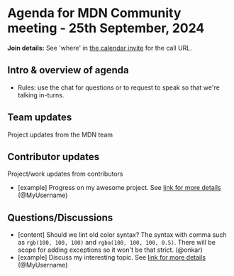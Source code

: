 # Agenda for MDN Community meeting  - 25th September, 2024

**Join details:** See 'where' in [the calendar invite](https://calendar.google.com/calendar/u/0/embed?src=c_4656dd7c36825e2be115c0e7992191d550d16edcec37151eb6018581f654727b@group.calendar.google.com) for the call URL.

## Intro & overview of agenda

- Rules: use the chat for questions or to request to speak so that we're talking in-turns.

## Team updates

Project updates from the MDN team

## Contributor updates

Project/work updates from contributors

- [example] Progress on my awesome project. See [link for more details](https://github.com/mdn/community-meetings) (@MyUsername)

## Questions/Discussions

- [content] Should we lint old color syntax? The syntax with comma such as `rgb(100, 100, 100)` and `rgba(100, 100, 100, 0.5)`. There will be scope for adding exceptions so it won't be that strict. (@onkar)
- [example] Discuss my interesting topic. See [link for more details](https://github.com/mdn/community-meetings) (@MyUsername)
